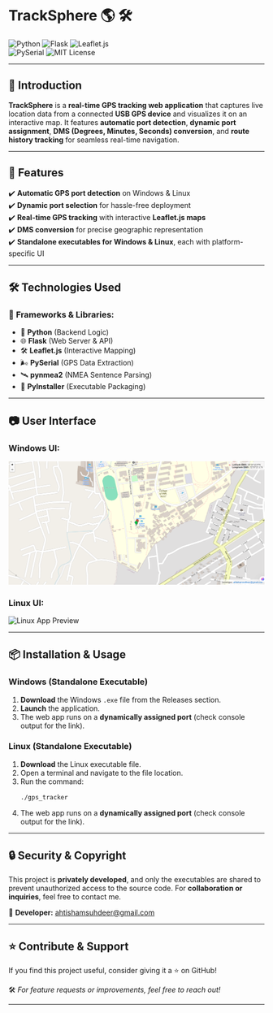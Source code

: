 # **TrackSphere 🌎 🛠️**  
![Python](https://img.shields.io/badge/Made%20with-Python-blue)  ![Flask](https://img.shields.io/badge/Framework-Flask-green)  ![Leaflet.js](https://img.shields.io/badge/Maps-Leaflet.js-orange)  
![PySerial](https://img.shields.io/badge/Serial%20Interface-PySerial-red) ![MIT License](https://img.shields.io/badge/License-MIT-green)  

---

## 📝 **Introduction**  
**TrackSphere** is a **real-time GPS tracking web application** that captures live location data from a connected **USB GPS device** and visualizes it on an interactive map. It features **automatic port detection**, **dynamic port assignment**, **DMS (Degrees, Minutes, Seconds) conversion**, and **route history tracking** for seamless real-time navigation.  

---

## 🚀 **Features**  
✔️ **Automatic GPS port detection** on Windows & Linux  
✔️ **Dynamic port selection** for hassle-free deployment  
✔️ **Real-time GPS tracking** with interactive **Leaflet.js maps**  
✔️ **DMS conversion** for precise geographic representation  
✔️ **Standalone executables for Windows & Linux**, each with platform-specific UI  

---

## 🛠️ **Technologies Used**  

### 🔗 **Frameworks & Libraries:**  
- 🐍 **Python** (Backend Logic)  
- 🌐 **Flask** (Web Server & API)  
- 🛠 **Leaflet.js** (Interactive Mapping)  
- 🌬️ **PySerial** (GPS Data Extraction)  
- 🛰️ **pynmea2** (NMEA Sentence Parsing)  
- 🔧 **PyInstaller** (Executable Packaging)  

---

## 📷 **User Interface**  
### **Windows UI:**  
![Windows App Preview](WebUI.png)  

### **Linux UI:**  
![Linux App Preview](Linux_UI.png)  

---

## 📦 **Installation & Usage**  

### **Windows (Standalone Executable)**  
1. **Download** the Windows `.exe` file from the Releases section.  
2. **Launch** the application.  
3. The web app runs on a **dynamically assigned port** (check console output for the link).  

### **Linux (Standalone Executable)**  
1. **Download** the Linux executable file.  
2. Open a terminal and navigate to the file location.  
3. Run the command:  
   ```bash
   ./gps_tracker
   ```  
4. The web app runs on a **dynamically assigned port** (check console output for the link).  

---

## 🔒 **Security & Copyright**  
This project is **privately developed**, and only the executables are shared to prevent unauthorized access to the source code. For **collaboration or inquiries**, feel free to contact me.  

📩 **Developer:** [ahtishamsuhdeer@gmail.com](mailto:ahtishamsuhdeer@gmail.com)  

---

## ⭐ **Contribute & Support**  
If you find this project useful, consider giving it a ⭐ on GitHub!  

🛠️ *For feature requests or improvements, feel free to reach out!*  

---
